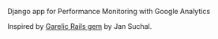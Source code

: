 Django app for Performance Monitoring with Google Analytics

Inspired by <a href="https://github.com/jsuchal/garelic">Garelic Rails gem</a> by Jan Suchal.
